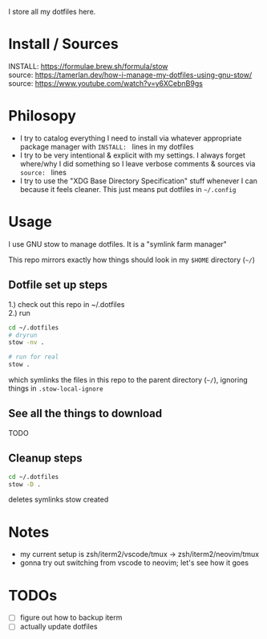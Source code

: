 I store all my dotfiles here.

# Install / Sources
INSTALL: https://formulae.brew.sh/formula/stow  
source: https://tamerlan.dev/how-i-manage-my-dotfiles-using-gnu-stow/  
source: https://www.youtube.com/watch?v=y6XCebnB9gs

# Philosopy
- I try to catalog everything I need to install via whatever appropriate
  package manager with `INSTALL: ` lines in my dotfiles
- I try to be very intentional & explicit with my settings. I always forget
  where/why I did something so I leave verbose comments & sources via `source: `
  lines
- I try to use the "XDG Base Directory Specification" stuff whenever I can
  because it feels cleaner. This just means put dotfiles in `~/.config`

# Usage
I use GNU stow to manage dotfiles. It is a "symlink farm manager"

This repo mirrors exactly how things should look in my `$HOME` directory (`~/`)

## Dotfile set up steps
1.) check out this repo in ~/.dotfiles  
2.) run
```bash
cd ~/.dotfiles
# dryrun
stow -nv .

# run for real
stow .
```
which symlinks the files in this repo to the parent directory (`~/`), ignoring
things in `.stow-local-ignore`

## See all the things to download
TODO

## Cleanup steps
```bash
cd ~/.dotfiles
stow -D .
```
deletes symlinks stow created

# Notes
- my current setup is zsh/iterm2/vscode/tmux -> zsh/iterm2/neovim/tmux
- gonna try out switching from vscode to neovim; let's see how it goes

# TODOs
- [ ] figure out how to backup iterm
- [ ] actually update dotfiles
